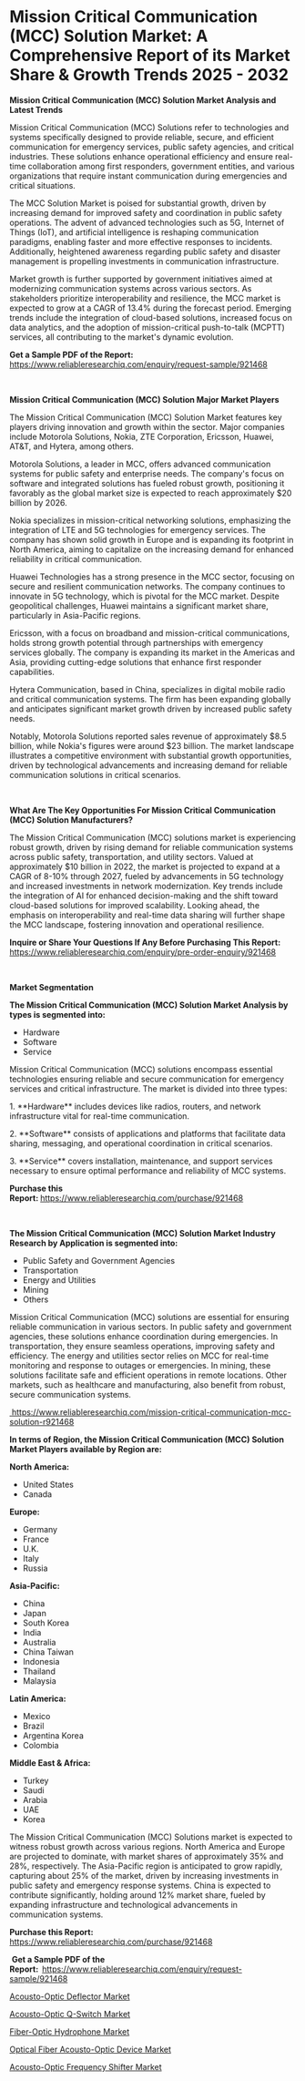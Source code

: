 <p><h1>Mission Critical Communication (MCC) Solution Market: A Comprehensive Report of its Market Share & Growth Trends 2025 - 2032</h1></p><p><strong>Mission Critical Communication (MCC) Solution Market Analysis and Latest Trends</strong></p>
<p><p>Mission Critical Communication (MCC) Solutions refer to technologies and systems specifically designed to provide reliable, secure, and efficient communication for emergency services, public safety agencies, and critical industries. These solutions enhance operational efficiency and ensure real-time collaboration among first responders, government entities, and various organizations that require instant communication during emergencies and critical situations.</p><p>The MCC Solution Market is poised for substantial growth, driven by increasing demand for improved safety and coordination in public safety operations. The advent of advanced technologies such as 5G, Internet of Things (IoT), and artificial intelligence is reshaping communication paradigms, enabling faster and more effective responses to incidents. Additionally, heightened awareness regarding public safety and disaster management is propelling investments in communication infrastructure.</p><p>Market growth is further supported by government initiatives aimed at modernizing communication systems across various sectors. As stakeholders prioritize interoperability and resilience, the MCC market is expected to grow at a CAGR of 13.4% during the forecast period. Emerging trends include the integration of cloud-based solutions, increased focus on data analytics, and the adoption of mission-critical push-to-talk (MCPTT) services, all contributing to the market's dynamic evolution.</p></p>
<p><strong>Get a Sample PDF of the Report:&nbsp;</strong> <a href="https://www.reliableresearchiq.com/enquiry/request-sample/921468?utm_campaign=1144&utm_medium=2&utm_source=Github&utm_content=ia&utm_term=28022025&utm_id=mission-critical-communication-mcc-solution">https://www.reliableresearchiq.com/enquiry/request-sample/921468</a></p>
<p>&nbsp;</p>
<p><strong>Mission Critical Communication (MCC) Solution Major Market Players</strong></p>
<p><p>The Mission Critical Communication (MCC) Solution Market features key players driving innovation and growth within the sector. Major companies include Motorola Solutions, Nokia, ZTE Corporation, Ericsson, Huawei, AT&T, and Hytera, among others.</p><p>Motorola Solutions, a leader in MCC, offers advanced communication systems for public safety and enterprise needs. The company's focus on software and integrated solutions has fueled robust growth, positioning it favorably as the global market size is expected to reach approximately $20 billion by 2026.</p><p>Nokia specializes in mission-critical networking solutions, emphasizing the integration of LTE and 5G technologies for emergency services. The company has shown solid growth in Europe and is expanding its footprint in North America, aiming to capitalize on the increasing demand for enhanced reliability in critical communication.</p><p>Huawei Technologies has a strong presence in the MCC sector, focusing on secure and resilient communication networks. The company continues to innovate in 5G technology, which is pivotal for the MCC market. Despite geopolitical challenges, Huawei maintains a significant market share, particularly in Asia-Pacific regions.</p><p>Ericsson, with a focus on broadband and mission-critical communications, holds strong growth potential through partnerships with emergency services globally. The company is expanding its market in the Americas and Asia, providing cutting-edge solutions that enhance first responder capabilities.</p><p>Hytera Communication, based in China, specializes in digital mobile radio and critical communication systems. The firm has been expanding globally and anticipates significant market growth driven by increased public safety needs.</p><p>Notably, Motorola Solutions reported sales revenue of approximately $8.5 billion, while Nokia's figures were around $23 billion. The market landscape illustrates a competitive environment with substantial growth opportunities, driven by technological advancements and increasing demand for reliable communication solutions in critical scenarios.</p></p>
<p>&nbsp;</p>
<p><strong>What Are The Key Opportunities For Mission Critical Communication (MCC) Solution Manufacturers?</strong></p>
<p><p>The Mission Critical Communication (MCC) solutions market is experiencing robust growth, driven by rising demand for reliable communication systems across public safety, transportation, and utility sectors. Valued at approximately $10 billion in 2022, the market is projected to expand at a CAGR of 8-10% through 2027, fueled by advancements in 5G technology and increased investments in network modernization. Key trends include the integration of AI for enhanced decision-making and the shift toward cloud-based solutions for improved scalability. Looking ahead, the emphasis on interoperability and real-time data sharing will further shape the MCC landscape, fostering innovation and operational resilience.</p></p>
<p><strong>Inquire or Share Your Questions If Any Before Purchasing This Report:</strong> <a href="https://www.reliableresearchiq.com/enquiry/pre-order-enquiry/921468?utm_campaign=1144&utm_medium=2&utm_source=Github&utm_content=ia&utm_term=28022025&utm_id=mission-critical-communication-mcc-solution">https://www.reliableresearchiq.com/enquiry/pre-order-enquiry/921468</a></p>
<p>&nbsp;</p>
<p><strong>Market Segmentation</strong></p>
<p><strong>The Mission Critical Communication (MCC) Solution Market Analysis by types is segmented into:</strong></p>
<p><ul><li>Hardware</li><li>Software</li><li>Service</li></ul></p>
<p><p>Mission Critical Communication (MCC) solutions encompass essential technologies ensuring reliable and secure communication for emergency services and critical infrastructure. The market is divided into three types: </p><p>1. **Hardware** includes devices like radios, routers, and network infrastructure vital for real-time communication.  </p><p>2. **Software** consists of applications and platforms that facilitate data sharing, messaging, and operational coordination in critical scenarios.  </p><p>3. **Service** covers installation, maintenance, and support services necessary to ensure optimal performance and reliability of MCC systems.</p></p>
<p><strong>Purchase this Report:&nbsp;</strong><a href="https://www.reliableresearchiq.com/purchase/921468?utm_campaign=1144&utm_medium=2&utm_source=Github&utm_content=ia&utm_term=28022025&utm_id=mission-critical-communication-mcc-solution">https://www.reliableresearchiq.com/purchase/921468</a></p>
<p>&nbsp;</p>
<p><strong>The Mission Critical Communication (MCC) Solution Market Industry Research by Application is segmented into:</strong></p>
<p><ul><li>Public Safety and Government Agencies</li><li>Transportation</li><li>Energy and Utilities</li><li>Mining</li><li>Others</li></ul></p>
<p><p>Mission Critical Communication (MCC) solutions are essential for ensuring reliable communication in various sectors. In public safety and government agencies, these solutions enhance coordination during emergencies. In transportation, they ensure seamless operations, improving safety and efficiency. The energy and utilities sector relies on MCC for real-time monitoring and response to outages or emergencies. In mining, these solutions facilitate safe and efficient operations in remote locations. Other markets, such as healthcare and manufacturing, also benefit from robust, secure communication systems.</p></p>
<p><a href="https://www.reliableresearchiq.com/mission-critical-communication-mcc-solution-r921468?utm_campaign=1144&utm_medium=2&utm_source=Github&utm_content=ia&utm_term=28022025&utm_id=mission-critical-communication-mcc-solution">&nbsp;https://www.reliableresearchiq.com/mission-critical-communication-mcc-solution-r921468</a></p>
<p><strong>In terms of Region, the Mission Critical Communication (MCC) Solution Market Players available by Region are:</strong></p>
<p>
    <p> <strong> North America: </strong>
        <ul>
            <li>United States</li>
            <li>Canada</li>
        </ul>
        </p> 
    <p> <strong> Europe: </strong>
        <ul>
            <li>Germany</li>
            <li>France</li>
            <li>U.K.</li>
            <li>Italy</li>
            <li>Russia</li>
        </ul>
        </p> 
    <p> <strong> Asia-Pacific: </strong>
        <ul>
            <li>China</li>
            <li>Japan</li>
            <li>South Korea</li>
            <li>India</li>
            <li>Australia</li>
            <li>China Taiwan</li>
            <li>Indonesia</li>
            <li>Thailand</li>
            <li>Malaysia</li>
        </ul>
        </p> 
    <p> <strong> Latin America: </strong>
        <ul>
            <li>Mexico</li>
            <li>Brazil</li>
            <li>Argentina Korea</li>
            <li>Colombia</li>
        </ul>
        </p> 
    <p> <strong> Middle East & Africa: </strong>
        <ul>
            <li>Turkey</li>
            <li>Saudi</li>
            <li>Arabia</li>
            <li>UAE</li>
            <li>Korea</li>
        </ul>
    </p>
    </p>
<p><p>The Mission Critical Communication (MCC) Solutions market is expected to witness robust growth across various regions. North America and Europe are projected to dominate, with market shares of approximately 35% and 28%, respectively. The Asia-Pacific region is anticipated to grow rapidly, capturing about 25% of the market, driven by increasing investments in public safety and emergency response systems. China is expected to contribute significantly, holding around 12% market share, fueled by expanding infrastructure and technological advancements in communication systems.</p></p>
<p><strong>Purchase this Report: </strong><a href="https://www.reliableresearchiq.com/purchase/921468?utm_campaign=1144&utm_medium=2&utm_source=Github&utm_content=ia&utm_term=28022025&utm_id=mission-critical-communication-mcc-solution">https://www.reliableresearchiq.com/purchase/921468</a></p>
<p>&nbsp;<strong>Get a Sample PDF of the Report:&nbsp;&nbsp;</strong><a href="https://www.reliableresearchiq.com/enquiry/request-sample/921468?utm_campaign=1144&utm_medium=2&utm_source=Github&utm_content=ia&utm_term=28022025&utm_id=mission-critical-communication-mcc-solution">https://www.reliableresearchiq.com/enquiry/request-sample/921468</a></p>
<p><strong></strong></p>
<p><p><a href="https://github.com/raynopellekz/Market-Research-Report-List-1/blob/main/acousto-optic-deflector-market.md?utm_campaign=1144&utm_medium=2&utm_source=Github&utm_content=ia&utm_term=28022025&utm_id=mission-critical-communication-mcc-solution">Acousto-Optic Deflector Market</a></p><p><a href="https://github.com/FlorianWolf90/Market-Research-Report-List-1/blob/main/acousto-optic-q-switch-market.md?utm_campaign=1144&utm_medium=2&utm_source=Github&utm_content=ia&utm_term=28022025&utm_id=mission-critical-communication-mcc-solution">Acousto-Optic Q-Switch Market</a></p><p><a href="https://github.com/brogepiskeun/Market-Research-Report-List-1/blob/main/fiber-optic-hydrophone-market.md?utm_campaign=1144&utm_medium=2&utm_source=Github&utm_content=ia&utm_term=28022025&utm_id=mission-critical-communication-mcc-solution">Fiber-Optic Hydrophone Market</a></p><p><a href="https://github.com/tsudathier20/Market-Research-Report-List-1/blob/main/optical-fiber-acousto-optic-device-market.md?utm_campaign=1144&utm_medium=2&utm_source=Github&utm_content=ia&utm_term=28022025&utm_id=mission-critical-communication-mcc-solution">Optical Fiber Acousto-Optic Device Market</a></p><p><a href="https://github.com/lylyparadise/Market-Research-Report-List-6/blob/main/acousto-optic-frequency-shifter-market.md?utm_campaign=1144&utm_medium=2&utm_source=Github&utm_content=ia&utm_term=28022025&utm_id=mission-critical-communication-mcc-solution">Acousto-Optic Frequency Shifter Market</a></p></p>